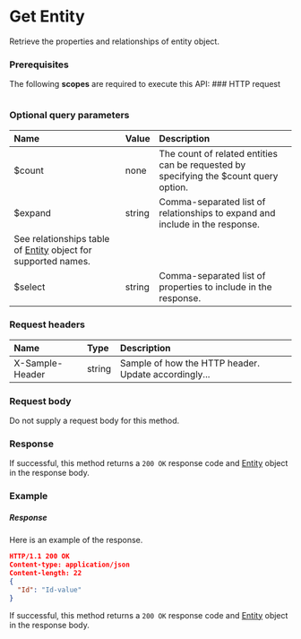 # Get Entity

Retrieve the properties and relationships of entity object.
### Prerequisites
The following **scopes** are required to execute this API: ### HTTP request
<!-- { "blockType": "ignored" } -->
```http

```
### Optional query parameters
|Name|Value|Description|
|:---------------|:--------|:-------|
|$count|none|The count of related entities can be requested by specifying the $count query option.|
|$expand|string|Comma-separated list of relationships to expand and include in the response. 
See relationships table of [Entity](../resources/entity.md) object for supported names. |
|$select|string|Comma-separated list of properties to include in the response.|

### Request headers
| Name       | Type | Description|
|:-----------|:------|:----------|
| X-Sample-Header  | string  | Sample of how the HTTP header. Update accordingly...|

### Request body
Do not supply a request body for this method.
### Response
If successful, this method returns a `200 OK` response code and [Entity](../resources/entity.md) object in the response body.
### Example
##### Response
Here is an example of the response.
<!-- {
  "blockType": "response",
  "truncated": false,
  "@odata.type": "entity"
} -->
```json
HTTP/1.1 200 OK
Content-type: application/json
Content-length: 22
{
  "Id": "Id-value"
}
```
If successful, this method returns a `200 OK` response code and [Entity](../resources/entity.md) object in the response body.

<!-- uuid: b6dffaae-3881-4505-8527-16d452537fac
2015-10-15 04:04:55 UTC -->
<!-- {
  "type": "#page.annotation",
  "description": "Get Entity",
  "keywords": "",
  "section": "documentation",
  "tocPath": ""
}-->